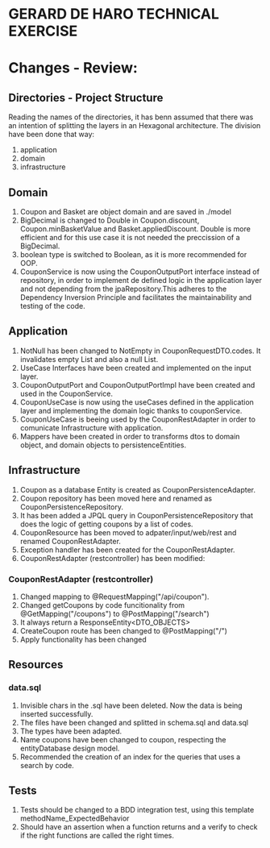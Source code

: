 # GERARD DE HARO TECHNICAL EXERCISE

# Changes - Review:

## Directories - Project Structure
Reading the names of the directories, it has benn assumed that there was an intention of splitting the layers in an Hexagonal architecture. 
The division have been done that way:
1. application
2. domain
3. infrastructure

## Domain
1. Coupon and Basket are object domain and are saved in ./model
2. BigDecimal is changed to Double in Coupon.discount, Coupon.minBasketValue and Basket.appliedDiscount. Double is more efficient and for this use case it is not needed the preccission of a BigDecimal.
3. boolean type is switched to Boolean, as it is more recommended for OOP. 
4. CouponService is now using the CouponOutputPort interface instead of repository, in order to implement de defined logic in the application layer and not depending from the jpaRepository.This adheres to the Dependency Inversion Principle and facilitates the maintainability and testing of the code.

## Application
1. NotNull has been changed to NotEmpty in CouponRequestDTO.codes. It invalidates empty List and also a null List.
2. UseCase Interfaces have been created and implemented on the input layer.
3. CouponOutputPort and CouponOutputPortImpl have been created and used in the CouponService.
4. CouponUseCase is now using the useCases defined in the application layer and implementing the domain logic thanks to couponService.
5. CouponUseCase is beeing used by the CouponRestAdapter in order to comunicate Infrastructure with application.
6. Mappers have been created in order to transforms dtos to domain object, and domain objects to persistenceEntities.

## Infrastructure
1. Coupon as a database Entity is created as CouponPersistenceAdapter.
2. Coupon repository has been moved here and renamed as CouponPersistenceRepository.
3. It has been added a JPQL query in CouponPersistenceRepository that does the logic of getting coupons by a list of codes.
4. CouponResource has been moved to adpater/input/web/rest and renamed CouponRestAdapter.
5. Exception handler has been created for the CouponRestAdapter.
5. CouponRestAdapter (restcontroller) has been modified:

### CouponRestAdapter (restcontroller)
1. Changed mapping to @RequestMapping("/api/coupon").
2. Changed getCoupons by code funcitionality from @GetMapping("/coupons") to  @PostMapping("/search") 
3. It always return a ResponseEntity<DTO_OBJECTS> 
4. CreateCoupon route has been changed to @PostMapping("/")
5. Apply functionality has been changed


## Resources
### data.sql
1. Invisible chars in the .sql have been deleted. Now the data is being inserted successfully.
2. The files have been changed and splitted in schema.sql and data.sql
3. The types have been adapted.
4. Name coupons have been changed to coupon, respecting the entityDatabase design model.
5. Recommended the creation of an index for the queries that uses a search by code.

## Tests
1. Tests should be changed to a BDD integration test, using this template methodName_ExpectedBehavior
2. Should have an assertion when a function returns and a verify to check if the right functions are called the right times.
